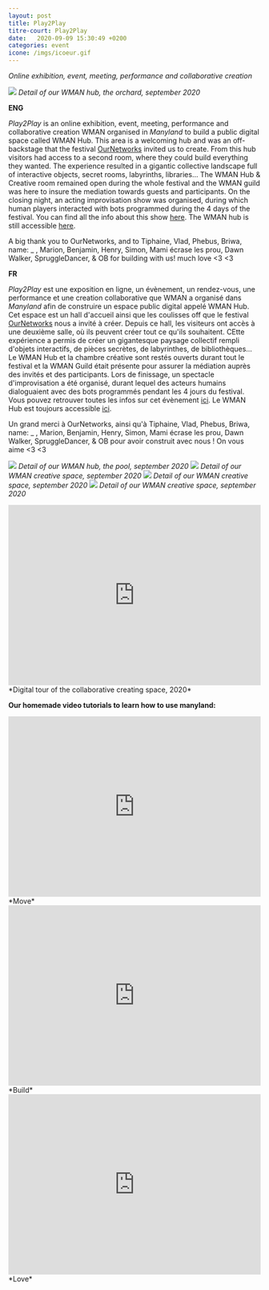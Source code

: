 ```yaml
---
layout: post
title: Play2Play
titre-court: Play2Play
date:   2020-09-09 15:30:49 +0200
categories: event
icone: /imgs/icoeur.gif
---
```

*Online exhibition, event, meeting, performance and collaborative creation*

![]({{site.imgurl}}/hub1.jpg)
*Detail of our WMAN hub, the orchard, september 2020*

**ENG**

*Play2Play* is an online exhibition, event, meeting, performance and collaborative creation WMAN organised in *Manyland* to build a public digital space called WMAN Hub. This area is a welcoming hub and was an off-backstage that the festival [OurNetworks](http://ournetworks.ca) invited us to create. From this hub visitors had access to a second room, where they could build everything they wanted. The experience resulted in a gigantic collective landscape full of interactive objects, secret rooms, labyrinths, libraries... The WMAN Hub & Creative room remained open during the whole festival and the WMAN guild was here to insure the mediation towards guests and participants. On the closing night, an acting improvisation show was organised, during which human players interacted with bots programmed during the 4 days of the festival. You can find all the info about this show [here](http://wman.monster/event/2020/12/09/wmantheatre.html). The WMAN hub is still accessible [here](http://manyland.com/wmanhub).

A big thank you to OurNetworks, and to Tiphaine, Vlad, Phebus, Briwa, name: _ , Marion, Benjamin, Henry, Simon, Mami écrase les prou, Dawn Walker, SpruggleDancer, & OB for building with us! much love
<3 <3 

**FR**

*Play2Play* est une exposition en ligne, un évènement, un rendez-vous, une performance et une creation collaborative que WMAN a organisé dans *Manyland* afin de construire un espace public digital appelé WMAN Hub. Cet espace est un hall d'accueil ainsi que les coulisses off que le festival [OurNetworks](http://ournetworks.ca) nous a invité à créer. Depuis ce hall, les visiteurs ont accès à une deuxième salle, où ils peuvent créer tout ce qu'ils souhaitent. CEtte expérience a permis de créer un gigantesque paysage collectif rempli d'objets interactifs, de pièces secrètes, de labyrinthes, de bibliothèques... Le WMAN Hub et la chambre créative sont restés ouverts durant tout le festival et la WMAN Guild était présente pour assurer la médiation auprès des invités et des participants. Lors de finissage, un spectacle d'improvisation a été organisé, durant lequel des acteurs humains dialoguaient avec des bots programmés pendant les 4 jours du festival. Vous pouvez retrouver toutes les infos sur cet évènement [ici](http://wman.monster/event/2020/12/09/wmantheatre.html). Le WMAN Hub est toujours accessible [ici](http://manyland.com/wmanhub).

Un grand merci à OurNetworks, ainsi qu'à Tiphaine, Vlad, Phebus, Briwa, name: _ , Marion, Benjamin, Henry, Simon, Mami écrase les prou, Dawn Walker, SpruggleDancer, & OB pour avoir construit avec nous ! On vous aime <3 <3


![]({{site.imgurl}}/hub2.jpg)
*Detail of our WMAN hub, the pool, september 2020*
![]({{site.imgurl}}/crea.jpg)
*Detail of our WMAN creative space, september 2020*
![]({{site.imgurl}}/crea2.jpg)
*Detail of our WMAN creative space, september 2020*
![]({{site.imgurl}}/crea3.jpg)
*Detail of our WMAN creative space, september 2020*
<iframe width="100%" height="360" src="https://www.youtube.com/embed/DjS6Imn9TGk" frameborder="0" allow="accelerometer; autoplay; encrypted-media; gyroscope; picture-in-picture" allowfullscreen></iframe>
*Digital tour of the collaborative creating space, 2020*


**Our homemade video tutorials to learn how to use manyland:** 
 
<iframe width="100%" height="360" src="https://www.youtube.com/embed/qqEjWyBIBm0" frameborder="0" allow="accelerometer; autoplay; encrypted-media; gyroscope; picture-in-picture" allowfullscreen></iframe>
*Move*
  
 <br> 

<iframe width="100%" height="360" src="https://www.youtube.com/embed/w9QzxSi-NdY" frameborder="0" allow="accelerometer; autoplay; clipboard-write; encrypted-media; gyroscope; picture-in-picture" allowfullscreen></iframe>
*Build*

 <br>

<iframe width="100%" height="360" src="https://www.youtube.com/embed/ltOaDbNiJKU" frameborder="0" allow="accelerometer; autoplay; clipboard-write; encrypted-media; gyroscope; picture-in-picture" allowfullscreen></iframe>
*Love*
